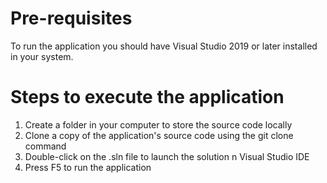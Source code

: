 # Pre-requisites

To run the application you should have Visual Studio 2019 or later installed in your system.

# Steps to execute the application
1. Create a folder in your computer to store the source code locally
2. Clone a copy of the application's source code using the git clone command
3. Double-click on the .sln file to launch the solution n Visual Studio IDE
4. Press F5 to run the application
